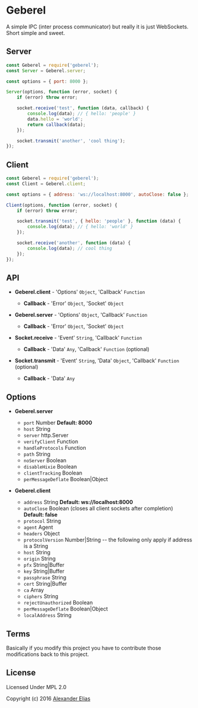 # Geberel #

A simple IPC (inter process communicator) but really it is just WebSockets. Short simple and sweet.


## Server ##

```JavaScript
const Geberel = require('geberel');
const Server = Geberel.server;

const options = { port: 8000 };

Server(options, function (error, socket) {
	if (error) throw error;

	socket.receive('test', function (data, callback) {
		console.log(data); // { hello: 'people' }
		data.hello = 'world';
		return callback(data);
	});

	socket.transmit('another', 'cool thing');
});
```


## Client ##

```JavaScript
const Geberel = require('geberel');
const Client = Geberel.client;

const options = { address: 'ws://localhost:8000', autoClose: false };

Client(options, function (error, socket) {
	if (error) throw error;

	socket.transmit('test', { hello: 'people' }, function (data) {
		console.log(data); // { hello: 'world' }
	});

	socket.receive('another', function (data) {
		console.log(data); // cool thing
	});
});

```


## API ##

* **Geberel.client** - 'Options' `Object`, 'Callback' `Function`

	* **Callback** - 'Error' `Object`, 'Socket' `Object`

* **Geberel.server** - 'Options' `Object`, 'Callback' `Function`

	* **Callback** - 'Error' `Object`, 'Socket' `Object`

* **Socket.receive** - 'Event' `String`, 'Callback' `Function`

	* **Callback** - 'Data' `Any`, 'Callback' `Function` (optional)

* **Socket.transmit** - 'Event' `String`, 'Data' `Object`, 'Callback' `Function` (optional)

	* **Callback** - 'Data' `Any`


## Options ##

* **Geberel.server**
	* `port` Number **Default: 8000**
	* `host` String
	* `server` http.Server
	* `verifyClient` Function
	* `handleProtocols` Function
	* `path` String
	* `noServer` Boolean
	* `disableHixie` Boolean
	* `clientTracking` Boolean
	* `perMessageDeflate` Boolean|Object

* **Geberel.client**
	* `address` String **Default: ws://localhost:8000**
	* `autoClose` Boolean (closes all client sockets after completion) **Default: false**
	* `protocol` String
	* `agent` Agent
	* `headers` Object
	* `protocolVersion` Number|String
	-- the following only apply if address is a String
	* `host` String
	* `origin` String
	* `pfx` String|Buffer
	* `key` String|Buffer
	* `passphrase` String
	* `cert` String|Buffer
	* `ca` Array
	* `ciphers` String
	* `rejectUnauthorized` Boolean
	* `perMessageDeflate` Boolean|Object
	* `localAddress` String


## Terms ##

Basically if you modify this project you have to contribute those modifications back to this project.


## License ##

Licensed Under MPL 2.0

Copyright (c) 2016 [Alexander Elias](https://github.com/AlexanderElias/)
